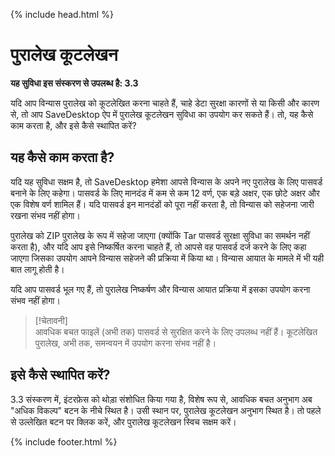 {% include head.html %}

# पुरालेख कूटलेखन
**यह सुविधा इस संस्करण से उपलब्ध है: 3.3**

यदि आप विन्यास पुरालेख को कूटलेखित करना चाहते हैं, चाहे डेटा सुरक्षा कारणों से या किसी और कारण से, तो आप SaveDesktop ऐप में पुरालेख कूटलेखन सुविधा का उपयोग कर सकते हैं। तो, यह कैसे काम करता है, और इसे कैसे स्थापित करें?

## यह कैसे काम करता है?
यदि यह सुविधा सक्षम है, तो SaveDesktop हमेशा आपसे विन्यास के अपने नए पुरालेख के लिए पासवर्ड बनाने के लिए कहेगा। पासवर्ड के लिए मानदंड में कम से कम 12 वर्ण, एक बड़े अक्षर, एक छोटे अक्षर और एक विशेष वर्ण शामिल हैं। यदि पासवर्ड इन मानदंडों को पूरा नहीं करता है, तो विन्यास को सहेजना जारी रखना संभव नहीं होगा। 

पुरालेख को ZIP पुरालेख के रूप में सहेजा जाएगा (क्योंकि Tar पासवर्ड सुरक्षा सुविधा का समर्थन नहीं करता है), और यदि आप इसे निष्कर्षित करना चाहते हैं, तो आपसे वह पासवर्ड दर्ज करने के लिए कहा जाएगा जिसका उपयोग आपने विन्यास सहेजने की प्रक्रिया में किया था। विन्यास आयात के मामले में भी यही बात लागू होती है।

यदि आप पासवर्ड भूल गए हैं, तो पुरालेख निष्कर्षण और विन्यास आयात प्रक्रिया में इसका उपयोग करना संभव नहीं होगा।

> [!चेतावनी]  
> आवधिक बचत फाइलें (अभी तक) पासवर्ड से सुरक्षित करने के लिए उपलब्ध नहीं हैं। कूटलेखित पुरालेख, अभी तक, समन्वयन में उपयोग करना संभव नहीं है।

## इसे कैसे स्थापित करें?
3.3 संस्करण में, इंटरफ़ेस को थोड़ा संशोधित किया गया है, विशेष रूप से, आवधिक बचत अनुभाग अब "अधिक विकल्प" बटन के नीचे स्थित है। उसी स्थान पर, पुरालेख कूटलेखन अनुभाग स्थित है। तो पहले से उल्लेखित बटन पर क्लिक करें, और पुरालेख कूटलेखन स्विच सक्षम करें।



{% include footer.html %}

